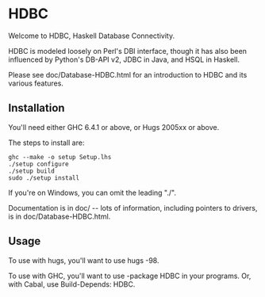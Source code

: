 HDBC
====

Welcome to HDBC, Haskell Database Connectivity.

HDBC is modeled loosely on Perl's DBI interface, though it has also
been influenced by Python's DB-API v2, JDBC in Java, and HSQL in
Haskell.

Please see doc/Database-HDBC.html for an introduction to HDBC and its
various features.

Installation
------------

You'll need either GHC 6.4.1 or above, or Hugs 2005xx or above.

The steps to install are:

    ghc --make -o setup Setup.lhs
    ./setup configure
    ./setup build
    sudo ./setup install

If you're on Windows, you can omit the leading "./".

Documentation is in doc/ -- lots of information, including pointers to
drivers, is in doc/Database-HDBC.html.

Usage
-----

To use with hugs, you'll want to use hugs -98.

To use with GHC, you'll want to use -package HDBC in your programs.
Or, with Cabal, use Build-Depends: HDBC.

